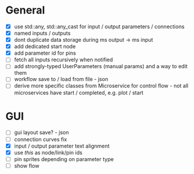 # General
- [x] use std::any, std::any_cast for input / output parameters / connections
- [x] named inputs / outputs
- [x] dont duplicate data storage during ms output -> ms input
- [x] add dedicated start node
- [x] add parameter id for pins
- [ ] fetch all inputs recursively when notified
- [ ] add strongly-typed UserParameters (manual params) and a way to edit them
- [ ] workflow save to / load from file - json
- [ ] derive more specific classes from Microservice for control flow - not all microservices have start / completed, e.g. plot / start

# GUI
- [ ] gui layout save? - json
- [ ] connection curves fix
- [x] input / output parameter text alignment
- [x] use *this* as node/link/pin ids
- [ ] pin sprites depending on parameter type
- [ ] show flow
